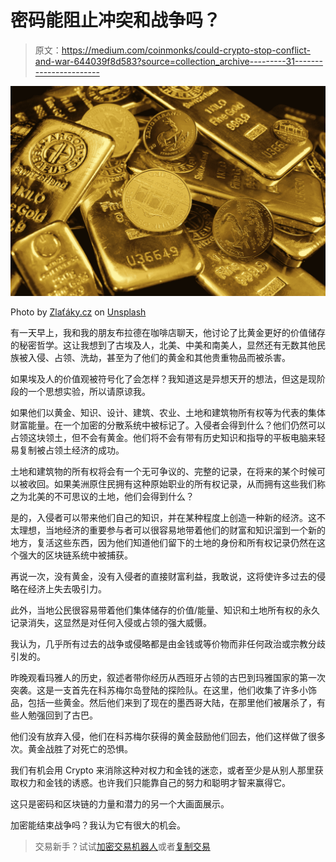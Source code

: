 # 密码能阻止冲突和战争吗？

> 原文：<https://medium.com/coinmonks/could-crypto-stop-conflict-and-war-644039f8d583?source=collection_archive---------31----------------------->

![](img/ee397466dbd5d12ca8e2ce1d7d88157a.png)

Photo by [Zlaťáky.cz](https://unsplash.com/@zlataky?utm_source=unsplash&utm_medium=referral&utm_content=creditCopyText) on [Unsplash](https://unsplash.com/s/photos/gold-coins?utm_source=unsplash&utm_medium=referral&utm_content=creditCopyText)

有一天早上，我和我的朋友布拉德在咖啡店聊天，他讨论了比黄金更好的价值储存的秘密哲学。这让我想到了古埃及人，北美、中美和南美人，显然还有无数其他民族被入侵、占领、洗劫，甚至为了他们的黄金和其他贵重物品而被杀害。

如果埃及人的价值观被符号化了会怎样？我知道这是异想天开的想法，但这是现阶段的一个思想实验，所以请原谅我。

如果他们以黄金、知识、设计、建筑、农业、土地和建筑物所有权等为代表的集体财富能量。在一个加密的分散系统中被标记了。入侵者会得到什么？他们仍然可以占领这块领土，但不会有黄金。他们将不会有带有历史知识和指导的平板电脑来轻易复制被占领土经济的成功。

土地和建筑物的所有权将会有一个无可争议的、完整的记录，在将来的某个时候可以被收回。如果美洲原住民拥有这种原始职业的所有权记录，从而拥有这些我们称之为北美的不可思议的土地，他们会得到什么？

是的，入侵者可以带来他们自己的知识，并在某种程度上创造一种新的经济。这不太理想，当地经济的重要参与者可以很容易地带着他们的财富和知识溜到一个新的地方，复活这些东西，因为他们知道他们留下的土地的身份和所有权记录仍然在这个强大的区块链系统中被捕获。

再说一次，没有黄金，没有入侵者的直接财富利益，我敢说，这将使许多过去的侵略在经济上失去吸引力。

此外，当地公民很容易带着他们集体储存的价值/能量、知识和土地所有权的永久记录消失，这显然是对任何入侵或占领的强大威慑。

我认为，几乎所有过去的战争或侵略都是由金钱或等价物而非任何政治或宗教分歧引发的。

昨晚观看玛雅人的历史，叙述者带你经历从西班牙占领的古巴到玛雅国家的第一次突袭。这是一支首先在科苏梅尔岛登陆的探险队。在这里，他们收集了许多小饰品，包括一些黄金。然后他们来到了现在的墨西哥大陆，在那里他们被屠杀了，有些人勉强回到了古巴。

他们没有放弃入侵，他们在科苏梅尔获得的黄金鼓励他们回去，他们这样做了很多次。黄金战胜了对死亡的恐惧。

我们有机会用 Crypto 来消除这种对权力和金钱的迷恋，或者至少是从别人那里获取权力和金钱的诱惑。也许我们只能靠自己的努力和聪明才智来赢得它。

这只是密码和区块链的力量和潜力的另一个大画面展示。

加密能结束战争吗？我认为它有很大的机会。

> 交易新手？试试[加密交易机器人](/coinmonks/crypto-trading-bot-c2ffce8acb2a)或者[复制交易](/coinmonks/top-10-crypto-copy-trading-platforms-for-beginners-d0c37c7d698c)